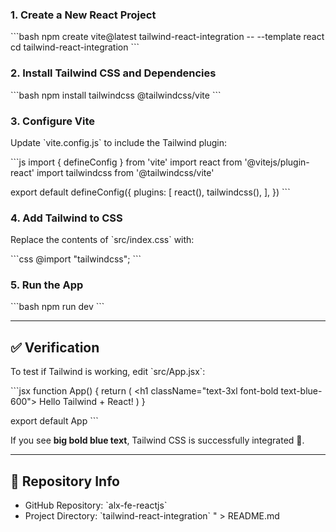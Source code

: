 
### 1. Create a New React Project
\`\`\`bash
npm create vite@latest tailwind-react-integration -- --template react
cd tailwind-react-integration
\`\`\`

### 2. Install Tailwind CSS and Dependencies
\`\`\`bash
npm install tailwindcss @tailwindcss/vite
\`\`\`

### 3. Configure Vite
Update \`vite.config.js\` to include the Tailwind plugin:

\`\`\`js
import { defineConfig } from 'vite'
import react from '@vitejs/plugin-react'
import tailwindcss from '@tailwindcss/vite'

export default defineConfig({
  plugins: [
    react(),
    tailwindcss(),
  ],
})
\`\`\`

### 4. Add Tailwind to CSS
Replace the contents of \`src/index.css\` with:

\`\`\`css
@import \"tailwindcss\";
\`\`\`

### 5. Run the App
\`\`\`bash
npm run dev
\`\`\`

---

## ✅ Verification
To test if Tailwind is working, edit \`src/App.jsx\`:

\`\`\`jsx
function App() {
  return (
    <h1 className=\"text-3xl font-bold text-blue-600\">
      Hello Tailwind + React!
    </h1>
  )
}

export default App
\`\`\`

If you see **big bold blue text**, Tailwind CSS is successfully integrated 🎉.

---

## 📂 Repository Info
- GitHub Repository: \`alx-fe-reactjs\`
- Project Directory: \`tailwind-react-integration\`
" > README.md
